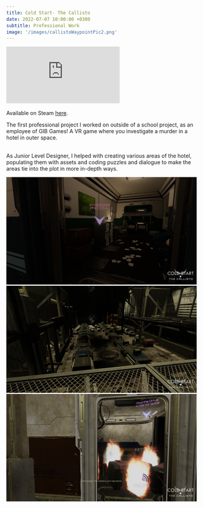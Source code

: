 ```yaml
---
title: Cold Start- The Callisto
date: 2022-07-07 10:00:00 +0300
subtitle: Professional Work
image: '/images/callistoWaypointPic2.png'
---
```


<p><iframe src="https://www.youtube.com/embed/_bGl9Cc9ZRY" frameborder="0" allowfullscreen></iframe></p>

Available on Steam <a href="https://store.steampowered.com/app/1679170/Cold_Start_The_Callisto/">here</a>.

The first professional project I worked on outside of a school project, as an employee of GIB Games! A VR game where you investigate a murder in a hotel in outer space.

<br>As Junior Level Designer, I helped with creating various areas of the hotel, populating them with assets and coding puzzles and dialogue to make the areas tie into the plot in more in-depth ways.

<div class="gallery-box">
  <div class="gallery">
    <img src="/images/callistoWaypointPic4.png" alt="Project">
  </div>
</div>

<div class="gallery-box">
  <div class="gallery">
    <img src="/images/callistoWaypointPic3.png" alt="Project">
  </div>
</div>

<div class="gallery-box">
  <div class="gallery">
    <img src="/images/callistoWaypointPic6.png" alt="Project">
  </div>
</div>